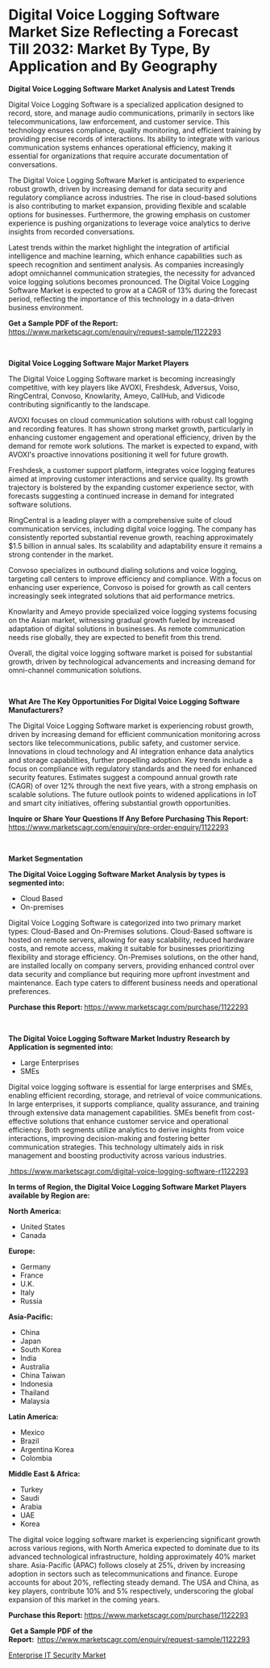 <p><h1>Digital Voice Logging Software Market Size Reflecting a Forecast Till 2032: Market By Type, By Application and By Geography</h1></p><p><strong>Digital Voice Logging Software Market Analysis and Latest Trends</strong></p>
<p><p>Digital Voice Logging Software is a specialized application designed to record, store, and manage audio communications, primarily in sectors like telecommunications, law enforcement, and customer service. This technology ensures compliance, quality monitoring, and efficient training by providing precise records of interactions. Its ability to integrate with various communication systems enhances operational efficiency, making it essential for organizations that require accurate documentation of conversations.</p><p>The Digital Voice Logging Software Market is anticipated to experience robust growth, driven by increasing demand for data security and regulatory compliance across industries. The rise in cloud-based solutions is also contributing to market expansion, providing flexible and scalable options for businesses. Furthermore, the growing emphasis on customer experience is pushing organizations to leverage voice analytics to derive insights from recorded conversations.</p><p>Latest trends within the market highlight the integration of artificial intelligence and machine learning, which enhance capabilities such as speech recognition and sentiment analysis. As companies increasingly adopt omnichannel communication strategies, the necessity for advanced voice logging solutions becomes pronounced. The Digital Voice Logging Software Market is expected to grow at a CAGR of 13% during the forecast period, reflecting the importance of this technology in a data-driven business environment.</p></p>
<p><strong>Get a Sample PDF of the Report:&nbsp;</strong> <a href="https://www.marketscagr.com/enquiry/request-sample/1122293?utm_campaign=2866&utm_medium=2&utm_source=Github&utm_content=ia&utm_term=10032025&utm_id=digital-voice-logging-software">https://www.marketscagr.com/enquiry/request-sample/1122293</a></p>
<p>&nbsp;</p>
<p><strong>Digital Voice Logging Software Major Market Players</strong></p>
<p><p>The Digital Voice Logging Software market is becoming increasingly competitive, with key players like AVOXI, Freshdesk, Adversus, Voiso, RingCentral, Convoso, Knowlarity, Ameyo, CallHub, and Vidicode contributing significantly to the landscape.</p><p>AVOXI focuses on cloud communication solutions with robust call logging and recording features. It has shown strong market growth, particularly in enhancing customer engagement and operational efficiency, driven by the demand for remote work solutions. The market is expected to expand, with AVOXI's proactive innovations positioning it well for future growth.</p><p>Freshdesk, a customer support platform, integrates voice logging features aimed at improving customer interactions and service quality. Its growth trajectory is bolstered by the expanding customer experience sector, with forecasts suggesting a continued increase in demand for integrated software solutions.</p><p>RingCentral is a leading player with a comprehensive suite of cloud communication services, including digital voice logging. The company has consistently reported substantial revenue growth, reaching approximately $1.5 billion in annual sales. Its scalability and adaptability ensure it remains a strong contender in the market.</p><p>Convoso specializes in outbound dialing solutions and voice logging, targeting call centers to improve efficiency and compliance. With a focus on enhancing user experience, Convoso is poised for growth as call centers increasingly seek integrated solutions that aid performance metrics.</p><p>Knowlarity and Ameyo provide specialized voice logging systems focusing on the Asian market, witnessing gradual growth fueled by increased adaptation of digital solutions in businesses. As remote communication needs rise globally, they are expected to benefit from this trend.</p><p>Overall, the digital voice logging software market is poised for substantial growth, driven by technological advancements and increasing demand for omni-channel communication solutions.</p></p>
<p>&nbsp;</p>
<p><strong>What Are The Key Opportunities For Digital Voice Logging Software Manufacturers?</strong></p>
<p><p>The Digital Voice Logging Software market is experiencing robust growth, driven by increasing demand for efficient communication monitoring across sectors like telecommunications, public safety, and customer service. Innovations in cloud technology and AI integration enhance data analytics and storage capabilities, further propelling adoption. Key trends include a focus on compliance with regulatory standards and the need for enhanced security features. Estimates suggest a compound annual growth rate (CAGR) of over 12% through the next five years, with a strong emphasis on scalable solutions. The future outlook points to widened applications in IoT and smart city initiatives, offering substantial growth opportunities.</p></p>
<p><strong>Inquire or Share Your Questions If Any Before Purchasing This Report:</strong> <a href="https://www.marketscagr.com/enquiry/pre-order-enquiry/1122293?utm_campaign=2866&utm_medium=2&utm_source=Github&utm_content=ia&utm_term=10032025&utm_id=digital-voice-logging-software">https://www.marketscagr.com/enquiry/pre-order-enquiry/1122293</a></p>
<p>&nbsp;</p>
<p><strong>Market Segmentation</strong></p>
<p><strong>The Digital Voice Logging Software Market Analysis by types is segmented into:</strong></p>
<p><ul><li>Cloud Based</li><li>On-premises</li></ul></p>
<p><p>Digital Voice Logging Software is categorized into two primary market types: Cloud-Based and On-Premises solutions. Cloud-Based software is hosted on remote servers, allowing for easy scalability, reduced hardware costs, and remote access, making it suitable for businesses prioritizing flexibility and storage efficiency. On-Premises solutions, on the other hand, are installed locally on company servers, providing enhanced control over data security and compliance but requiring more upfront investment and maintenance. Each type caters to different business needs and operational preferences.</p></p>
<p><strong>Purchase this Report:&nbsp;</strong><a href="https://www.marketscagr.com/purchase/1122293?utm_campaign=2866&utm_medium=2&utm_source=Github&utm_content=ia&utm_term=10032025&utm_id=digital-voice-logging-software">https://www.marketscagr.com/purchase/1122293</a></p>
<p>&nbsp;</p>
<p><strong>The Digital Voice Logging Software Market Industry Research by Application is segmented into:</strong></p>
<p><ul><li>Large Enterprises</li><li>SMEs</li></ul></p>
<p><p>Digital voice logging software is essential for large enterprises and SMEs, enabling efficient recording, storage, and retrieval of voice communications. In large enterprises, it supports compliance, quality assurance, and training through extensive data management capabilities. SMEs benefit from cost-effective solutions that enhance customer service and operational efficiency. Both segments utilize analytics to derive insights from voice interactions, improving decision-making and fostering better communication strategies. This technology ultimately aids in risk management and boosting productivity across various industries.</p></p>
<p><a href="https://www.marketscagr.com/digital-voice-logging-software-r1122293?utm_campaign=2866&utm_medium=2&utm_source=Github&utm_content=ia&utm_term=10032025&utm_id=digital-voice-logging-software">&nbsp;https://www.marketscagr.com/digital-voice-logging-software-r1122293</a></p>
<p><strong>In terms of Region, the Digital Voice Logging Software Market Players available by Region are:</strong></p>
<p>
    <p> <strong> North America: </strong>
        <ul>
            <li>United States</li>
            <li>Canada</li>
        </ul>
        </p> 
    <p> <strong> Europe: </strong>
        <ul>
            <li>Germany</li>
            <li>France</li>
            <li>U.K.</li>
            <li>Italy</li>
            <li>Russia</li>
        </ul>
        </p> 
    <p> <strong> Asia-Pacific: </strong>
        <ul>
            <li>China</li>
            <li>Japan</li>
            <li>South Korea</li>
            <li>India</li>
            <li>Australia</li>
            <li>China Taiwan</li>
            <li>Indonesia</li>
            <li>Thailand</li>
            <li>Malaysia</li>
        </ul>
        </p> 
    <p> <strong> Latin America: </strong>
        <ul>
            <li>Mexico</li>
            <li>Brazil</li>
            <li>Argentina Korea</li>
            <li>Colombia</li>
        </ul>
        </p> 
    <p> <strong> Middle East & Africa: </strong>
        <ul>
            <li>Turkey</li>
            <li>Saudi</li>
            <li>Arabia</li>
            <li>UAE</li>
            <li>Korea</li>
        </ul>
    </p>
    </p>
<p><p>The digital voice logging software market is experiencing significant growth across various regions, with North America expected to dominate due to its advanced technological infrastructure, holding approximately 40% market share. Asia-Pacific (APAC) follows closely at 25%, driven by increasing adoption in sectors such as telecommunications and finance. Europe accounts for about 20%, reflecting steady demand. The USA and China, as key players, contribute 10% and 5% respectively, underscoring the global expansion of this market in the coming years.</p></p>
<p><strong>Purchase this Report: </strong><a href="https://www.marketscagr.com/purchase/1122293?utm_campaign=2866&utm_medium=2&utm_source=Github&utm_content=ia&utm_term=10032025&utm_id=digital-voice-logging-software">https://www.marketscagr.com/purchase/1122293</a></p>
<p>&nbsp;<strong>Get a Sample PDF of the Report:&nbsp;&nbsp;</strong><a href="https://www.marketscagr.com/enquiry/request-sample/1122293?utm_campaign=2866&utm_medium=2&utm_source=Github&utm_content=ia&utm_term=10032025&utm_id=digital-voice-logging-software">https://www.marketscagr.com/enquiry/request-sample/1122293</a></p>
<p><strong></strong></p>
<p><p><a href="https://github.com/abedlagagica4/Market-Research-Report-List-1/blob/main/enterprise-it-security-market.md?utm_campaign=2866&utm_medium=2&utm_source=Github&utm_content=ia&utm_term=10032025&utm_id=digital-voice-logging-software">Enterprise IT Security Market</a></p></p>